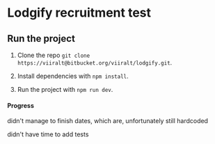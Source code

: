 # Lodgify recruitment test

## Run the project

1. Clone the repo `git clone https://viiralt@bitbucket.org/viiralt/lodgify.git`.

2. Install dependencies with `npm install`.

3. Run the project with `npm run dev`.

#### Progress

didn't manage to finish dates, which are, unfortunately still hardcoded

didn't have time to add tests 
